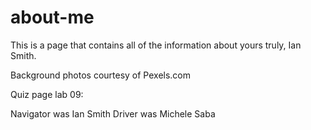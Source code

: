 # about-me

This is a page that contains all of the information about yours truly, Ian Smith.

Background photos courtesy of Pexels.com


Quiz page lab 09:

Navigator was Ian Smith
Driver was Michele Saba
